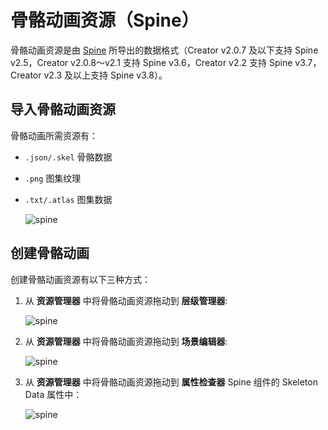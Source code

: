 # 骨骼动画资源（Spine）

骨骼动画资源是由 [Spine](http://zh.esotericsoftware.com/) 所导出的数据格式（Creator v2.0.7 及以下支持 Spine v2.5，Creator v2.0.8～v2.1 支持 Spine v3.6，Creator v2.2 支持 Spine v3.7，Creator v2.3 及以上支持 Spine v3.8）。

## 导入骨骼动画资源

  骨骼动画所需资源有：

- `.json/.skel` 骨骼数据
- `.png` 图集纹理
- `.txt/.atlas` 图集数据

  ![spine](spine/import.png)

## 创建骨骼动画

创建骨骼动画资源有以下三种方式：

1. 从 **资源管理器** 中将骨骼动画资源拖动到 **层级管理器**:

    ![spine](spine/create_1.png)

2. 从 **资源管理器** 中将骨骼动画资源拖动到 **场景编辑器**:

    ![spine](spine/create_2.png)

3. 从 **资源管理器** 中将骨骼动画资源拖动到 **属性检查器** Spine 组件的 Skeleton Data 属性中：

    ![spine](spine/create_3.png)
